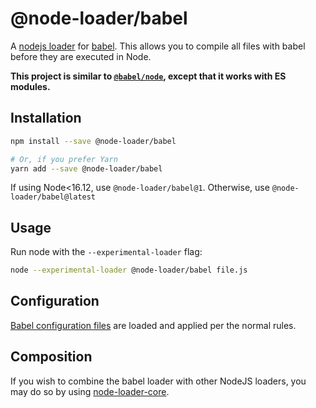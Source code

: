 # @node-loader/babel

A [nodejs loader](https://nodejs.org/dist/latest-v13.x/docs/api/esm.html#esm_experimental_loaders) for [babel](https://babeljs.io/). This allows you to compile all files with babel before they are executed in Node.

**This project is similar to [`@babel/node`](https://babeljs.io/docs/en/next/babel-node.html), except that it works with ES modules.**

## Installation

```sh
npm install --save @node-loader/babel

# Or, if you prefer Yarn
yarn add --save @node-loader/babel
```

If using Node<16.12, use `@node-loader/babel@1`. Otherwise, use `@node-loader/babel@latest`
## Usage

Run node with the `--experimental-loader` flag:

```sh
node --experimental-loader @node-loader/babel file.js
```

## Configuration

[Babel configuration files](https://babeljs.io/docs/en/config-files) are loaded and applied per the normal rules.

## Composition

If you wish to combine the babel loader with other NodeJS loaders, you may do so by using [node-loader-core](https://github.com/node-loader/node-loader-core).
